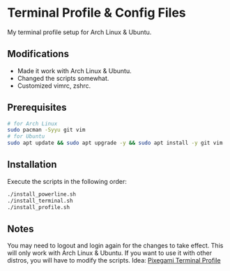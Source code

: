 # Terminal Profile & Config Files

My terminal profile setup for Arch Linux & Ubuntu.

## Modifications

- Made it work with Arch Linux & Ubuntu.
- Changed the scripts somewhat.
- Customized vimrc, zshrc.

## Prerequisites

```bash
# for Arch Linux
sudo pacman -Syyu git vim
# for Ubuntu
sudo apt update && sudo apt upgrade -y && sudo apt install -y git vim
```

## Installation

Execute the scripts in the following order:

```bash
./install_powerline.sh
./install_terminal.sh
./install_profile.sh
```

## Notes

You may need to logout and login again for the changes to take effect.
This will only work with Arch Linux & Ubuntu. If you want to use it with other distros, you will have to modify the scripts.
Idea: [Pixegami Terminal Profile](https://github.com/pixegami/terminal-profile/tree/main)
